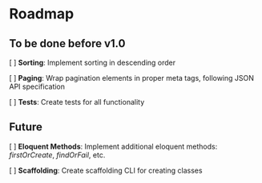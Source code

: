# Roadmap

## To be done before v1.0
[ ] **Sorting**: Implement sorting in descending order

[ ] **Paging**: Wrap pagination elements in proper meta tags, following JSON API specification

[ ] **Tests**: Create tests for all functionality

## Future
[ ] **Eloquent Methods**: Implement additional eloquent methods: *firstOrCreate*, *findOrFail*, etc.

[ ] **Scaffolding**: Create scaffolding CLI for creating classes
